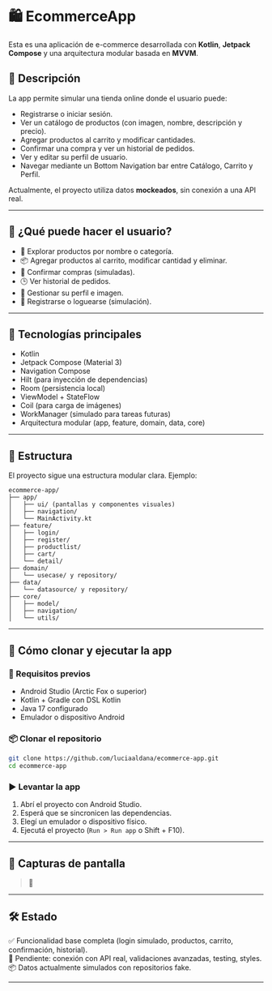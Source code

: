 # 🛍️ EcommerceApp

Esta es una aplicación de e-commerce desarrollada con **Kotlin**, **Jetpack Compose** y una arquitectura modular basada en **MVVM**.

## 📱 Descripción

La app permite simular una tienda online donde el usuario puede:

- Registrarse o iniciar sesión.
- Ver un catálogo de productos (con imagen, nombre, descripción y precio).
- Agregar productos al carrito y modificar cantidades.
- Confirmar una compra y ver un historial de pedidos.
- Ver y editar su perfil de usuario.
- Navegar mediante un Bottom Navigation bar entre Catálogo, Carrito y Perfil.

Actualmente, el proyecto utiliza datos **mockeados**, sin conexión a una API real.

---

## 👤 ¿Qué puede hacer el usuario?

- 🛒 Explorar productos por nombre o categoría.
- 📦 Agregar productos al carrito, modificar cantidad y eliminar.
- 🧾 Confirmar compras (simuladas).
- 🕒 Ver historial de pedidos.
- 👤 Gestionar su perfil e imagen.
- 🔐 Registrarse o loguearse (simulación).

---

## 🧱 Tecnologías principales

- Kotlin
- Jetpack Compose (Material 3)
- Navigation Compose
- Hilt (para inyección de dependencias)
- Room (persistencia local)
- ViewModel + StateFlow
- Coil (para carga de imágenes)
- WorkManager (simulado para tareas futuras)
- Arquitectura modular (app, feature, domain, data, core)

---

## 🧪 Estructura

El proyecto sigue una estructura modular clara. Ejemplo:

```
ecommerce-app/
├── app/
│   ├── ui/ (pantallas y componentes visuales)
│   ├── navigation/
│   └── MainActivity.kt
├── feature/
│   ├── login/
│   ├── register/
│   ├── productlist/
│   ├── cart/
│   └── detail/
├── domain/
│   └── usecase/ y repository/
├── data/
│   └── datasource/ y repository/
├── core/
│   ├── model/
│   ├── navigation/
│   └── utils/
```

---

## 🚀 Cómo clonar y ejecutar la app

### 🔧 Requisitos previos

- Android Studio (Arctic Fox o superior)
- Kotlin + Gradle con DSL Kotlin
- Java 17 configurado
- Emulador o dispositivo Android

### 📦 Clonar el repositorio

```bash
git clone https://github.com/luciaaldana/ecommerce-app.git
cd ecommerce-app
```

### ▶️ Levantar la app

1. Abrí el proyecto con Android Studio.
2. Esperá que se sincronicen las dependencias.
3. Elegí un emulador o dispositivo físico.
4. Ejecutá el proyecto (`Run > Run app` o Shift + F10).

---

## 📸 Capturas de pantalla

> 🚧

---

## 🛠️ Estado

✅ Funcionalidad base completa (login simulado, productos, carrito, confirmación, historial).  
🧪 Pendiente: conexión con API real, validaciones avanzadas, testing, styles.  
📦 Datos actualmente simulados con repositorios fake.

---